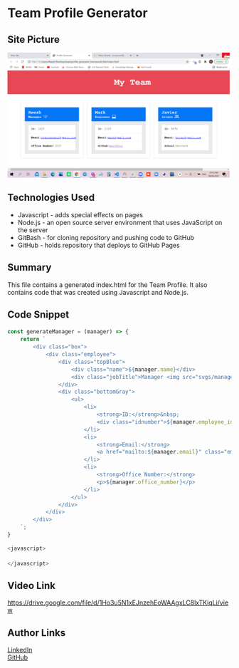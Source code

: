 # Team Profile Generator

## Site Picture
![Site](TeamProfileGenerator.png)

## Technologies Used
- Javascript - adds special effects on pages
- Node.js - an open source server environment that uses JavaScript on the server
- GitBash - for cloning repository and pushing code to GitHub
- GitHub - holds repository that deploys to GitHub Pages

## Summary
This file contains a generated index.html  for the Team Profile. It also contains code that was created using Javascript and Node.js. 

## Code Snippet
```javascript
const generateManager = (manager) => {
    return `
        <div class="box">
            <div class="employee">
                <div class="topBlue">
                    <div class="name">${manager.name}</div>
                    <div class="jobTitle">Manager <img src="svgs/manager.svg" alt="Manager" /></div>
                </div>
                <div class="bottomGray">
                    <ul>
                        <li>
                            <strong>ID:</strong>&nbsp;
                            <div class="idnumber">${manager.employee_id}</div>
                        </li>
                        <li>
                            <strong>Email:</strong>
                            <a href="mailto:${manager.email}" class="email">${manager.email}</a>
                        </li>
                        <li>
                            <strong>Office Number:</strong>
                            <p>${manager.office_number}</p>
                        </li>
                    </ul>
                </div>
            </div>
        </div>
    `;
}
```

```javascript
<javascript>

</javascript>
```
## Video Link
https://drive.google.com/file/d/1Ho3u5N1xEJnzehEoWAAgxLC8lxTKiqLi/view

## Author Links 
[LinkedIn](https://www.linkedin.com/in/rosario-miranda-b81170132/)<br />
[GitHub](https://github.com/rtmiranda18)
